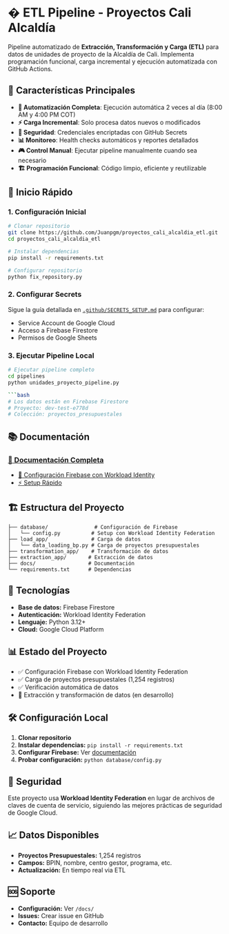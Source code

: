 # �️ ETL Pipeline - Proyectos Cali Alcaldía

Pipeline automatizado de **Extracción, Transformación y Carga (ETL)** para datos de unidades de proyecto de la Alcaldía de Cali. Implementa programación funcional, carga incremental y ejecución automatizada con GitHub Actions.

## 🎯 Características Principales

- **🔄 Automatización Completa**: Ejecución automática 2 veces al día (8:00 AM y 4:00 PM COT)
- **⚡ Carga Incremental**: Solo procesa datos nuevos o modificados
- **🔐 Seguridad**: Credenciales encriptadas con GitHub Secrets
- **📊 Monitoreo**: Health checks automáticos y reportes detallados
- **🎮 Control Manual**: Ejecutar pipeline manualmente cuando sea necesario
- **🏗️ Programación Funcional**: Código limpio, eficiente y reutilizable

## 🚀 Inicio Rápido

### 1. Configuración Inicial

```bash
# Clonar repositorio
git clone https://github.com/Juanpgm/proyectos_cali_alcaldia_etl.git
cd proyectos_cali_alcaldia_etl

# Instalar dependencias
pip install -r requirements.txt

# Configurar repositorio
python fix_repository.py
```

### 2. Configurar Secrets

Sigue la guía detallada en [`.github/SECRETS_SETUP.md`](.github/SECRETS_SETUP.md) para configurar:

- Service Account de Google Cloud
- Acceso a Firebase Firestore
- Permisos de Google Sheets

### 3. Ejecutar Pipeline Local

````bash
# Ejecutar pipeline completo
cd pipelines
python unidades_proyecto_pipeline.py

```bash
# Los datos están en Firebase Firestore
# Proyecto: dev-test-e778d
# Colección: proyectos_presupuestales
````

## 📚 Documentación

### [📖 Documentación Completa](./docs/)

- [🔐 Configuración Firebase con Workload Identity](./docs/firebase-workload-identity-setup.md)
- [⚡ Setup Rápido](./docs/quick-setup.md)

## 🏗️ Estructura del Proyecto

```
├── database/               # Configuración de Firebase
│   └── config.py          # Setup con Workload Identity Federation
├── load_app/              # Carga de datos
│   └── data_loading_bp.py # Carga de proyectos presupuestales
├── transformation_app/    # Transformación de datos
├── extraction_app/       # Extracción de datos
├── docs/                 # Documentación
└── requirements.txt      # Dependencias
```

## 🔧 Tecnologías

- **Base de datos:** Firebase Firestore
- **Autenticación:** Workload Identity Federation
- **Lenguaje:** Python 3.12+
- **Cloud:** Google Cloud Platform

## 📊 Estado del Proyecto

- ✅ Configuración Firebase con Workload Identity Federation
- ✅ Carga de proyectos presupuestales (1,254 registros)
- ✅ Verificación automática de datos
- 🔄 Extracción y transformación de datos (en desarrollo)

## 🛠️ Configuración Local

1. **Clonar repositorio**
2. **Instalar dependencias:** `pip install -r requirements.txt`
3. **Configurar Firebase:** Ver [documentación](./docs/firebase-workload-identity-setup.md)
4. **Probar configuración:** `python database/config.py`

## 🔐 Seguridad

Este proyecto usa **Workload Identity Federation** en lugar de archivos de claves de cuenta de servicio, siguiendo las mejores prácticas de seguridad de Google Cloud.

## 📈 Datos Disponibles

- **Proyectos Presupuestales:** 1,254 registros
- **Campos:** BPIN, nombre, centro gestor, programa, etc.
- **Actualización:** En tiempo real via ETL

## 🆘 Soporte

- **Configuración:** Ver `/docs/`
- **Issues:** Crear issue en GitHub
- **Contacto:** Equipo de desarrollo

